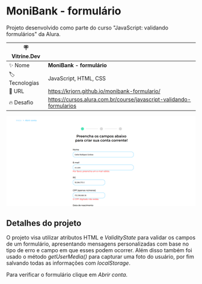 # MoniBank - formulário

Projeto desenvolvido como parte do curso "JavaScript: validando formulários" da Alura.

| :placard: Vitrine.Dev ||
| ------------- | --- |
| :sparkles: Nome | **MoniBank - formulário**
| :label: Tecnologias | JavaScript, HTML, CSS
| :rocket: URL | https://krjorn.github.io/monibank-formulario/
| :fire: Desafio | https://cursos.alura.com.br/course/javascript-validando-formularios

![Imagem do site.](./img/project.png#vitrinedev)

## Detalhes do projeto

O projeto visa utilizar atributos HTML e *ValidityState* para validar os campos de um formulário, apresentando mensagens personalizadas com base no tipo de erro e campo em que esses podem ocorrer. Além disso também foi usado o método *getUserMedia()* para capturar uma foto do usuário, por fim salvando todas as informações com *localStorage*.

Para verificar o formulário clique em *Abrir conta*.